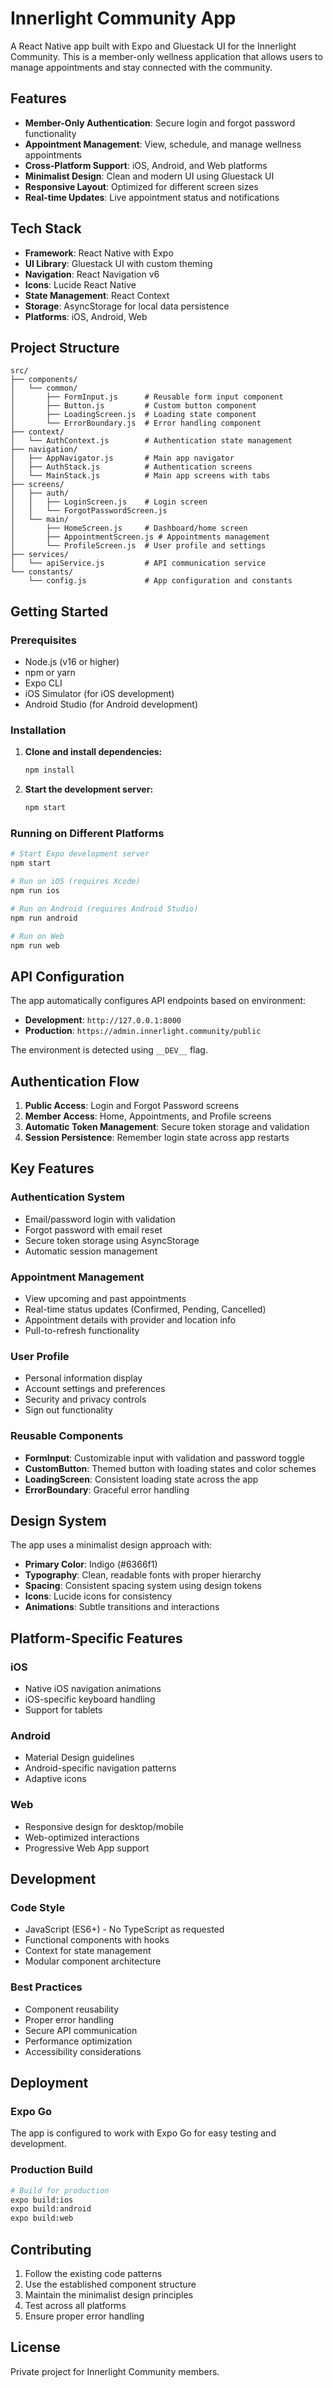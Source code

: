 # Innerlight Community App

A React Native app built with Expo and Gluestack UI for the Innerlight Community. This is a member-only wellness application that allows users to manage appointments and stay connected with the community.

## Features

- **Member-Only Authentication**: Secure login and forgot password functionality
- **Appointment Management**: View, schedule, and manage wellness appointments
- **Cross-Platform Support**: iOS, Android, and Web platforms
- **Minimalist Design**: Clean and modern UI using Gluestack UI
- **Responsive Layout**: Optimized for different screen sizes
- **Real-time Updates**: Live appointment status and notifications

## Tech Stack

- **Framework**: React Native with Expo
- **UI Library**: Gluestack UI with custom theming
- **Navigation**: React Navigation v6
- **Icons**: Lucide React Native
- **State Management**: React Context
- **Storage**: AsyncStorage for local data persistence
- **Platforms**: iOS, Android, Web

## Project Structure

```
src/
├── components/
│   └── common/
│       ├── FormInput.js      # Reusable form input component
│       ├── Button.js         # Custom button component
│       ├── LoadingScreen.js  # Loading state component
│       └── ErrorBoundary.js  # Error handling component
├── context/
│   └── AuthContext.js        # Authentication state management
├── navigation/
│   ├── AppNavigator.js       # Main app navigator
│   ├── AuthStack.js          # Authentication screens
│   └── MainStack.js          # Main app screens with tabs
├── screens/
│   ├── auth/
│   │   ├── LoginScreen.js    # Login screen
│   │   └── ForgotPasswordScreen.js
│   └── main/
│       ├── HomeScreen.js     # Dashboard/home screen
│       ├── AppointmentScreen.js # Appointments management
│       └── ProfileScreen.js  # User profile and settings
├── services/
│   └── apiService.js         # API communication service
└── constants/
    └── config.js             # App configuration and constants
```

## Getting Started

### Prerequisites

- Node.js (v16 or higher)
- npm or yarn
- Expo CLI
- iOS Simulator (for iOS development)
- Android Studio (for Android development)

### Installation

1. **Clone and install dependencies:**
   ```bash
   npm install
   ```

2. **Start the development server:**
   ```bash
   npm start
   ```

### Running on Different Platforms

```bash
# Start Expo development server
npm start

# Run on iOS (requires Xcode)
npm run ios

# Run on Android (requires Android Studio)
npm run android

# Run on Web
npm run web
```

## API Configuration

The app automatically configures API endpoints based on environment:

- **Development**: `http://127.0.0.1:8000`
- **Production**: `https://admin.innerlight.community/public`

The environment is detected using `__DEV__` flag.

## Authentication Flow

1. **Public Access**: Login and Forgot Password screens
2. **Member Access**: Home, Appointments, and Profile screens
3. **Automatic Token Management**: Secure token storage and validation
4. **Session Persistence**: Remember login state across app restarts

## Key Features

### Authentication System
- Email/password login with validation
- Forgot password with email reset
- Secure token storage using AsyncStorage
- Automatic session management

### Appointment Management
- View upcoming and past appointments
- Real-time status updates (Confirmed, Pending, Cancelled)
- Appointment details with provider and location info
- Pull-to-refresh functionality

### User Profile
- Personal information display
- Account settings and preferences
- Security and privacy controls
- Sign out functionality

### Reusable Components
- **FormInput**: Customizable input with validation and password toggle
- **CustomButton**: Themed button with loading states and color schemes
- **LoadingScreen**: Consistent loading state across the app
- **ErrorBoundary**: Graceful error handling

## Design System

The app uses a minimalist design approach with:

- **Primary Color**: Indigo (#6366f1)
- **Typography**: Clean, readable fonts with proper hierarchy
- **Spacing**: Consistent spacing system using design tokens
- **Icons**: Lucide icons for consistency
- **Animations**: Subtle transitions and interactions

## Platform-Specific Features

### iOS
- Native iOS navigation animations
- iOS-specific keyboard handling
- Support for tablets

### Android
- Material Design guidelines
- Android-specific navigation patterns
- Adaptive icons

### Web
- Responsive design for desktop/mobile
- Web-optimized interactions
- Progressive Web App support

## Development

### Code Style
- JavaScript (ES6+) - No TypeScript as requested
- Functional components with hooks
- Context for state management
- Modular component architecture

### Best Practices
- Component reusability
- Proper error handling
- Secure API communication
- Performance optimization
- Accessibility considerations

## Deployment

### Expo Go
The app is configured to work with Expo Go for easy testing and development.

### Production Build
```bash
# Build for production
expo build:ios
expo build:android
expo build:web
```

## Contributing

1. Follow the existing code patterns
2. Use the established component structure
3. Maintain the minimalist design principles
4. Test across all platforms
5. Ensure proper error handling

## License

Private project for Innerlight Community members.